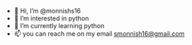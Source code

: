 - 👋 Hi, I’m @monnishs16
- 👀 I’m interested in python
- 🌱 I’m currently learning python
- 📫 you can reach me on my email smonnish16@gmail.com

<!---
monnishs16/monnishs16 is a ✨ special ✨ repository because its `README.md` (this file) appears on your GitHub profile.
You can click the Preview link to take a look at your changes.
--->
